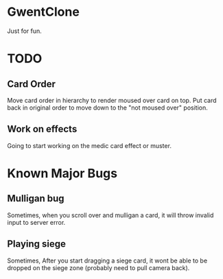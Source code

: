 # GwentClone
Just for fun.

# TODO
## Card Order
Move card order in hierarchy to render moused over card on top. Put card back in original order to move down to the "not moused over" position.
## Work on effects
Going to start working on the medic card effect or muster.

# Known Major Bugs
## Mulligan bug
Sometimes, when you scroll over and mulligan a card, it will throw invalid input to server error.
## Playing siege
Sometimes, After you start dragging a siege card, it wont be able to be dropped on the siege zone (probably need to pull camera back).
